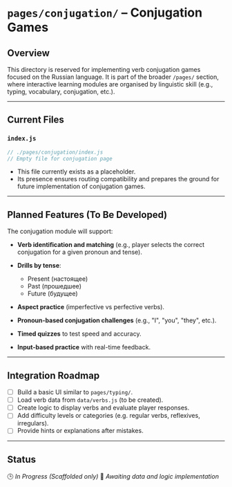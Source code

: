 # `pages/conjugation/` – Conjugation Games

## Overview

This directory is reserved for implementing verb conjugation games focused on the Russian language. It is part of the broader `/pages/` section, where interactive learning modules are organised by linguistic skill (e.g., typing, vocabulary, conjugation, etc.).

---

## Current Files

### `index.js`

```js
// ./pages/conjugation/index.js
// Empty file for conjugation page
```

* This file currently exists as a placeholder.
* Its presence ensures routing compatibility and prepares the ground for future implementation of conjugation games.

---

## Planned Features (To Be Developed)

The conjugation module will support:

* **Verb identification and matching** (e.g., player selects the correct conjugation for a given pronoun and tense).
* **Drills by tense**:

  * Present (настоящее)
  * Past (прошедшее)
  * Future (будущее)
* **Aspect practice** (imperfective vs perfective verbs).
* **Pronoun-based conjugation challenges** (e.g., "I", "you", "they", etc.).
* **Timed quizzes** to test speed and accuracy.
* **Input-based practice** with real-time feedback.

---

## Integration Roadmap

* [ ] Build a basic UI similar to `pages/typing/`.
* [ ] Load verb data from `data/verbs.js` (to be created).
* [ ] Create logic to display verbs and evaluate player responses.
* [ ] Add difficulty levels or categories (e.g. regular verbs, reflexives, irregulars).
* [ ] Provide hints or explanations after mistakes.

---

## Status

🕒 *In Progress (Scaffolded only)*
📂 *Awaiting data and logic implementation*